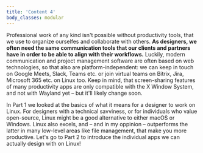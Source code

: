 ```yaml
---
title: 'Content 4'
body_classes: modular
---
```


Professional work of any kind isn't possible without productivity tools, that we use to organize ourselfes and collaborate with others. **As designers, we often need the same communication tools that our clients and partners have in order to be able to align with their workflows.** Luckily, modern communication and project management software are often based on web technologies, so that also are platform-independent: we can keep in touch on Google Meets, Slack, Teams etc. or join virtual teams on Bitrix, Jira, Microsoft 365 etc. on Linux too. Keep in mind, that screen-sharing features of many productivity apps are only compatible with the X Window System, and not with Wayland yet – but it'll likely change soon.

In Part 1 we looked at the basics of what it means for a designer to work on Linux. For designers with a technical savviness, or for individuals who value open-source, Linux might be a good alternative to either macOS or Windows. Linux also excels, and – and in my oppinion – outperforms the latter in many low-level areas like file management, that make you more productive. Let's go to Part 2 to introduce the individual apps we can actually design with on Linux!